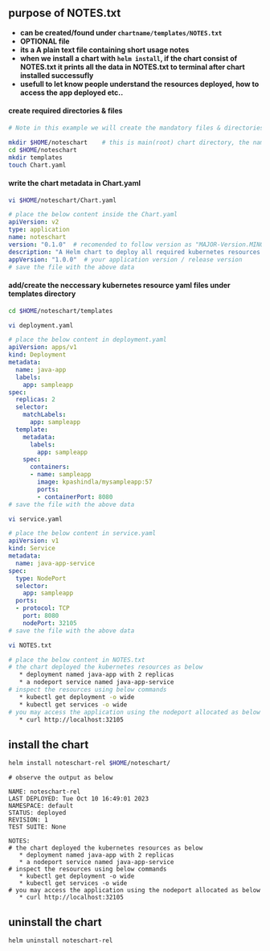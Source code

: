 ## purpose of NOTES.txt  

* **can be created/found under `chartname/templates/NOTES.txt`** 
* **OPTIONAL file**
* **its a A plain text file containing short usage notes**
* **when we install a chart with `helm install`, if the chart consist of NOTES.txt it prints all the data in NOTES.txt to terminal after chart installed successufly** 
* **usefull to let know people understand the resources deployed, how to access the app deployed etc..**

#### create required directories & files 
```sh 
# Note in this example we will create the mandatory files & directories only

mkdir $HOME/noteschart    # this is main(root) chart directory, the name can by anything as per your project or application etc..
cd $HOME/noteschart
mkdir templates
touch Chart.yaml
```

#### write the chart metadata in Chart.yaml 
```sh
vi $HOME/noteschart/Chart.yaml
```
```yaml 
# place the below content inside the Chart.yaml
apiVersion: v2
type: application 
name: noteschart
version: "0.1.0"  # recomended to follow version as "MAJOR-Version.MINOR-Version.PATCH-Version" always 
description: "A Helm chart to deploy all required kubernetes resources for noteschart"
appVersion: "1.0.0"  # your application version / release version 
# save the file with the above data
```

#### add/create the neccessary kubernetes resource yaml files under templates directory 
```sh 
cd $HOME/noteschart/templates
```
```sh
vi deployment.yaml 
```
```yaml 
# place the below content in deployment.yaml 
apiVersion: apps/v1
kind: Deployment
metadata:
  name: java-app
  labels:
    app: sampleapp
spec:
  replicas: 2
  selector:
    matchLabels:
      app: sampleapp
  template:
    metadata:
      labels:
        app: sampleapp
    spec:
      containers:
      - name: sampleapp
        image: kpashindla/mysampleapp:57
        ports:
        - containerPort: 8080
# save the file with the above data
```

```sh
vi service.yaml 
```
```yaml 
# place the below content in service.yaml  
apiVersion: v1
kind: Service
metadata:
  name: java-app-service
spec:
  type: NodePort
  selector:
    app: sampleapp
  ports:
  - protocol: TCP
    port: 8080
    nodePort: 32105
# save the file with the above data
```
```sh
vi NOTES.txt
```
```sh
# place the below content in NOTES.txt
# the chart deployed the kubernetes resources as below
   * deployment named java-app with 2 replicas 
   * a nodeport service named java-app-service 
# inspect the resources using below commands 
   * kubectl get deployment -o wide 
   * kubectl get services -o wide 
# you may access the application using the nodeport allocated as below 
   * curl http://localhost:32105
```


## install the chart 

```sh
helm install noteschart-rel $HOME/noteschart/
```
```t
# observe the output as below 

NAME: noteschart-rel
LAST DEPLOYED: Tue Oct 10 16:49:01 2023
NAMESPACE: default
STATUS: deployed
REVISION: 1
TEST SUITE: None

NOTES:
# the chart deployed the kubernetes resources as below
   * deployment named java-app with 2 replicas
   * a nodeport service named java-app-service
# inspect the resources using below commands
   * kubectl get deployment -o wide
   * kubectl get services -o wide
# you may access the application using the nodeport allocated as below
   * curl http://localhost:32105
```

## uninstall the chart 
```sh
helm uninstall noteschart-rel
```
